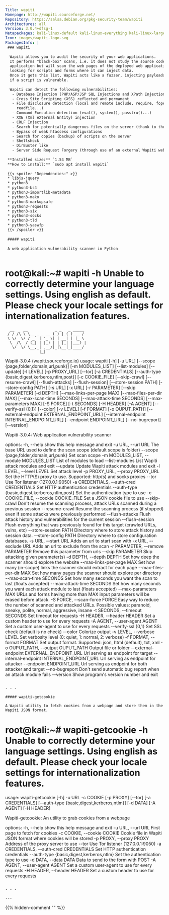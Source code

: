 ```yaml
---
Title: wapiti
Homepage: http://wapiti.sourceforge.net/
Repository: https://salsa.debian.org/pkg-security-team/wapiti
Architectures: all
Version: 3.0.4+dfsg-1
Metapackages: kali-linux-default kali-linux-everything kali-linux-large kali-tools-information-gathering kali-tools-vulnerability kali-tools-web 
Icon: images/wapiti-logo.svg
PackagesInfo: |
 ### wapiti
 
  Wapiti allows you to audit the security of your web applications.
  It performs "black-box" scans, i.e. it does not study the source code of the
  application but will scan the web pages of the deployed web applications,
  looking for scripts and forms where it can inject data.
  Once it gets this list, Wapiti acts like a fuzzer, injecting payloads to see
  if a script is vulnerable.
   
  Wapiti can detect the following vulnerabilities:
   - Database Injection (PHP/ASP/JSP SQL Injections and XPath Injections)
   - Cross Site Scripting (XSS) reflected and permanent
   - File disclosure detection (local and remote include, require, fopen,
     readfile...)
   - Command Execution detection (eval(), system(), passtru()...)
   - XXE (Xml eXternal Entity) injection
   - CRLF Injection
   - Search for potentially dangerous files on the server (thank to the Nikto db)
   - Bypass of weak htaccess configurations
   - Search for copies (backup) of scripts on the server
   - Shellshock
   - DirBuster like
   - Server Side Request Forgery (through use of an external Wapiti website)
 
 **Installed size:** `1.54 MB`  
 **How to install:** `sudo apt install wapiti`  
 
 {{< spoiler "Dependencies:" >}}
 * libjs-jquery
 * python3
 * python3-bs4
 * python3-importlib-metadata
 * python3-mako 
 * python3-markupsafe
 * python3-requests
 * python3-six 
 * python3-socks
 * python3-tld
 * python3-yaswfp
 {{< /spoiler >}}
 
 ##### wapiti
 
 A web application vulnerability scanner in Python
 
 ```
 root@kali:~# wapiti -h
 Unable to correctly determine your language settings. Using english as default.
 Please check your locale settings for internationalization features.
 ===============================================================
 
      __    __            _ _   _ _____
     / / /\ \ \__ _ _ __ (_) |_(_)___ /
     \ \/  \/ / _` | '_ \| | __| | |_ \
      \  /\  / (_| | |_) | | |_| |___) |
       \/  \/ \__,_| .__/|_|\__|_|____/
                   |_|                 
 Wapiti-3.0.4 (wapiti.sourceforge.io)
 usage: wapiti [-h] [-u URL] [--scope {page,folder,domain,url,punk}]
               [-m MODULES_LIST] [--list-modules] [--update] [-l LEVEL]
               [-p PROXY_URL] [--tor] [-a CREDENTIALS]
               [--auth-type {basic,digest,kerberos,ntlm,post}] [-c COOKIE_FILE]
               [--skip-crawl] [--resume-crawl] [--flush-attacks]
               [--flush-session] [--store-session PATH] [--store-config PATH]
               [-s URL] [-x URL] [-r PARAMETER] [--skip PARAMETER] [-d DEPTH]
               [--max-links-per-page MAX] [--max-files-per-dir MAX]
               [--max-scan-time SECONDS] [--max-attack-time SECONDS]
               [--max-parameters MAX] [-S FORCE] [-t SECONDS] [-H HEADER]
               [-A AGENT] [--verify-ssl {0,1}] [--color] [-v LEVEL] [-f FORMAT]
               [-o OUPUT_PATH] [--external-endpoint EXTERNAL_ENDPOINT_URL]
               [--internal-endpoint INTERNAL_ENDPOINT_URL]
               [--endpoint ENDPOINT_URL] [--no-bugreport] [--version]
 
 Wapiti-3.0.4: Web application vulnerability scanner
 
 options:
   -h, --help            show this help message and exit
   -u URL, --url URL     The base URL used to define the scan scope (default
                         scope is folder)
   --scope {page,folder,domain,url,punk}
                         Set scan scope
   -m MODULES_LIST, --module MODULES_LIST
                         List of modules to load
   --list-modules        List Wapiti attack modules and exit
   --update              Update Wapiti attack modules and exit
   -l LEVEL, --level LEVEL
                         Set attack level
   -p PROXY_URL, --proxy PROXY_URL
                         Set the HTTP(S) proxy to use. Supported: http(s) and
                         socks proxies
   --tor                 Use Tor listener (127.0.0.1:9050)
   -a CREDENTIALS, --auth-cred CREDENTIALS
                         Set HTTP authentication credentials
   --auth-type {basic,digest,kerberos,ntlm,post}
                         Set the authentication type to use
   -c COOKIE_FILE, --cookie COOKIE_FILE
                         Set a JSON cookie file to use
   --skip-crawl          Don't resume the scanning process, attack URLs scanned
                         during a previous session
   --resume-crawl        Resume the scanning process (if stopped) even if some
                         attacks were previously performed
   --flush-attacks       Flush attack history and vulnerabilities for the
                         current session
   --flush-session       Flush everything that was previously found for this
                         target (crawled URLs, vulns, etc)
   --store-session PATH  Directory where to store attack history and session
                         data.
   --store-config PATH   Directory where to store configuration databases.
   -s URL, --start URL   Adds an url to start scan with
   -x URL, --exclude URL
                         Adds an url to exclude from the scan
   -r PARAMETER, --remove PARAMETER
                         Remove this parameter from urls
   --skip PARAMETER      Skip attacking given parameter(s)
   -d DEPTH, --depth DEPTH
                         Set how deep the scanner should explore the website
   --max-links-per-page MAX
                         Set how many (in-scope) links the scanner should
                         extract for each page
   --max-files-per-dir MAX
                         Set how many pages the scanner should explore per
                         directory
   --max-scan-time SECONDS
                         Set how many seconds you want the scan to last (floats
                         accepted)
   --max-attack-time SECONDS
                         Set how many seconds you want each attack module to
                         last (floats accepted)
   --max-parameters MAX  URLs and forms having more than MAX input parameters
                         will be erased before attack.
   -S FORCE, --scan-force FORCE
                         Easy way to reduce the number of scanned and attacked
                         URLs. Possible values: paranoid, sneaky, polite,
                         normal, aggressive, insane
   -t SECONDS, --timeout SECONDS
                         Set timeout for requests
   -H HEADER, --header HEADER
                         Set a custom header to use for every requests
   -A AGENT, --user-agent AGENT
                         Set a custom user-agent to use for every requests
   --verify-ssl {0,1}    Set SSL check (default is no check)
   --color               Colorize output
   -v LEVEL, --verbose LEVEL
                         Set verbosity level (0: quiet, 1: normal, 2: verbose)
   -f FORMAT, --format FORMAT
                         Set output format. Supported: json, html (default),
                         txt, xml
   -o OUPUT_PATH, --output OUPUT_PATH
                         Output file or folder
   --external-endpoint EXTERNAL_ENDPOINT_URL
                         Url serving as endpoint for target
   --internal-endpoint INTERNAL_ENDPOINT_URL
                         Url serving as endpoint for attacker
   --endpoint ENDPOINT_URL
                         Url serving as endpoint for both attacker and target
   --no-bugreport        Don't send automatic bug report when an attack module
                         fails
   --version             Show program's version number and exit
 ```
 
 - - -
 
 ##### wapiti-getcookie
 
 A Wapiti utility to fetch cookies from a webpage and store them in the Wapiti JSON format.
 
 ```
 root@kali:~# wapiti-getcookie -h
 Unable to correctly determine your language settings. Using english as default.
 Please check your locale settings for internationalization features.
 ===============================================================
 usage: wapiti-getcookie [-h] -u URL -c COOKIE [-p PROXY] [--tor]
                         [-a CREDENTIALS]
                         [--auth-type {basic,digest,kerberos,ntlm}] [-d DATA]
                         [-A AGENT] [-H HEADER]
 
 Wapiti-getcookie: An utility to grab cookies from a webpage
 
 options:
   -h, --help            show this help message and exit
   -u URL, --url URL     First page to fetch for cookies
   -c COOKIE, --cookie COOKIE
                         Cookie file in Wapiti JSON format where cookies will
                         be stored
   -p PROXY, --proxy PROXY
                         Address of the proxy server to use
   --tor                 Use Tor listener (127.0.0.1:9050)
   -a CREDENTIALS, --auth-cred CREDENTIALS
                         Set HTTP authentication credentials
   --auth-type {basic,digest,kerberos,ntlm}
                         Set the authentication type to use
   -d DATA, --data DATA  Data to send to the form with POST
   -A AGENT, --user-agent AGENT
                         Set a custom user-agent to use for every requests
   -H HEADER, --header HEADER
                         Set a custom header to use for every requests
 ```
 
 - - -
 
---
```

{{% hidden-comment "<!--Do not edit anything above this line-->" %}}
